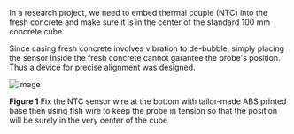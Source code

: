 In a research project, we need to embed thermal couple (NTC) into the fresh concrete and make sure it is in the center of the standard 100 mm concrete cube. 

Since casing fresh concrete involves vibration to de-bubble, simply placing the sensor inside the fresh concrete cannot garantee the probe's position. Thus a device for precise alignment was designed. 

![image](https://github.com/treesess/STEAMRELAY/assets/20311124/19e35217-5440-4e61-a2a7-159b2493d9ca)

**Figure 1** Fix the NTC sensor wire at the bottom with tailor-made ABS printed base then using fish wire to keep the probe in tension so that the position will be surely in the very center of the cube
